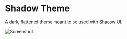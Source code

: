 # Shadow Theme

A dark, flattened theme meant to be used with [Shadow UI](https://atom.io/packages/shadow).

![Screenshot](https://f.cloud.github.com/assets/69169/2289498/4c3cb0ec-a009-11e3-8dbd-077ee11741e5.gif)
